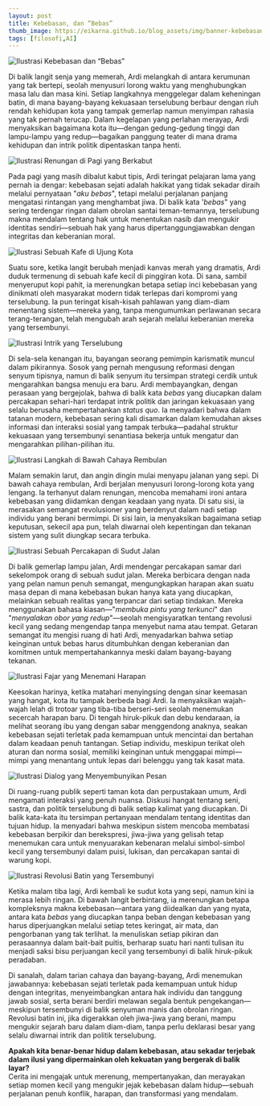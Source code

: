 ```yaml
---
layout: post
title: Kebebasan, dan “Bebas”
thumb_image: https://eikarna.github.io/blog_assets/img/banner-kebebasan-dan-bebas.webp
tags: [filosofi,AI]
---
```


![Ilustrasi Kebebasan dan “Bebas”](https://eikarna.github.io/blog_assets/img/img008-kebebasan-dan-bebas.webp)

Di balik langit senja yang memerah, Ardi melangkah di antara kerumunan yang tak bertepi, seolah menyusuri lorong waktu yang menghubungkan masa lalu dan masa kini. Setiap langkahnya menggelegar dalam keheningan batin, di mana bayang-bayang kekuasaan terselubung berbaur dengan riuh rendah kehidupan kota yang tampak gemerlap namun menyimpan rahasia yang tak pernah terucap. Dalam kegelapan yang perlahan merayap, Ardi menyaksikan bagaimana kota itu—dengan gedung-gedung tinggi dan lampu-lampu yang redup—bagaikan panggung teater di mana drama kehidupan dan intrik politik dipentaskan tanpa henti.

![Ilustrasi Renungan di Pagi yang Berkabut](https://eikarna.github.io/blog_assets/img/img000-kebebasan-dan-bebas.webp)

Pada pagi yang masih dibalut kabut tipis, Ardi teringat pelajaran lama yang pernah ia dengar: kebebasan sejati adalah hakikat yang tidak sekadar diraih melalui pernyataan "*aku bebas*", tetapi melalui perjalanan panjang mengatasi rintangan yang menghambat jiwa. Di balik kata '*bebas*" yang sering terdengar ringan dalam obrolan santai teman-temannya, terselubung makna mendalam tentang hak untuk menentukan nasib dan mengukir identitas sendiri—sebuah hak yang harus dipertanggungjawabkan dengan integritas dan keberanian moral.

![Ilustrasi Sebuah Kafe di Ujung Kota](https://eikarna.github.io/blog_assets/img/img001-kebebasan-dan-bebas.webp)

Suatu sore, ketika langit berubah menjadi kanvas merah yang dramatis, Ardi duduk termenung di sebuah kafe kecil di pinggiran kota. Di sana, sambil menyeruput kopi pahit, ia merenungkan betapa setiap inci kebebasan yang dinikmati oleh masyarakat modern tidak terlepas dari kompromi yang terselubung. Ia pun teringat kisah-kisah pahlawan yang diam-diam menentang sistem—mereka yang, tanpa mengumumkan perlawanan secara terang-terangan, telah mengubah arah sejarah melalui keberanian mereka yang tersembunyi.

![Ilustrasi Intrik yang Terselubung](https://eikarna.github.io/blog_assets/img/img002-kebebasan-dan-bebas.webp)

Di sela-sela kenangan itu, bayangan seorang pemimpin karismatik muncul dalam pikirannya. Sosok yang pernah mengusung reformasi dengan senyum tipisnya, namun di balik senyum itu tersimpan strategi cerdik untuk mengarahkan bangsa menuju era baru. Ardi membayangkan, dengan perasaan yang bergejolak, bahwa di balik kata *bebas* yang diucapkan dalam percakapan sehari-hari terdapat intrik politik dan jaringan kekuasaan yang selalu berusaha mempertahankan *status quo*. Ia menyadari bahwa dalam tatanan modern, kebebasan sering kali disamarkan dalam kemudahan akses informasi dan interaksi sosial yang tampak terbuka—padahal struktur kekuasaan yang tersembunyi senantiasa bekerja untuk mengatur dan mengarahkan pilihan-pilihan itu.

![Ilustrasi Langkah di Bawah Cahaya Rembulan](https://eikarna.github.io/blog_assets/img/img003-kebebasan-dan-bebas.webp)

Malam semakin larut, dan angin dingin mulai menyapu jalanan yang sepi. Di bawah cahaya rembulan, Ardi berjalan menyusuri lorong-lorong kota yang lengang. Ia terhanyut dalam renungan, mencoba memahami ironi antara kebebasan yang diidamkan dengan keadaan yang nyata. Di satu sisi, ia merasakan semangat revolusioner yang berdenyut dalam nadi setiap individu yang berani bermimpi. Di sisi lain, ia menyaksikan bagaimana setiap keputusan, sekecil apa pun, telah diwarnai oleh kepentingan dan tekanan sistem yang sulit diungkap secara terbuka.

![Ilustrasi Sebuah Percakapan di Sudut Jalan](https://eikarna.github.io/blog_assets/img/img004-kebebasan-dan-bebas.webp)

Di balik gemerlap lampu jalan, Ardi mendengar percakapan samar dari sekelompok orang di sebuah sudut jalan. Mereka berbicara dengan nada yang pelan namun penuh semangat, mengungkapkan harapan akan suatu masa depan di mana kebebasan bukan hanya kata yang diucapkan, melainkan sebuah realitas yang terpancar dari setiap tindakan. Mereka menggunakan bahasa kiasan—"*membuka pintu yang terkunci*" dan "*menyalakan obor yang redup*"—seolah mengisyaratkan tentang revolusi kecil yang sedang mengendap tanpa menyebut nama atau tempat. Getaran semangat itu mengisi ruang di hati Ardi, menyadarkan bahwa setiap keinginan untuk bebas harus ditumbuhkan dengan keberanian dan komitmen untuk mempertahankannya meski dalam bayang-bayang tekanan.

![Ilustrasi Fajar yang Menemani Harapan](https://eikarna.github.io/blog_assets/img/img005-kebebasan-dan-bebas.webp)

Keesokan harinya, ketika matahari menyingsing dengan sinar keemasan yang hangat, kota itu tampak berbeda bagi Ardi. Ia menyaksikan wajah-wajah lelah di trotoar yang tiba-tiba berseri-seri seolah menemukan secercah harapan baru. Di tengah hiruk-pikuk dan debu kendaraan, ia melihat seorang ibu yang dengan sabar menggendong anaknya, seakan kebebasan sejati terletak pada kemampuan untuk mencintai dan bertahan dalam keadaan penuh tantangan. Setiap individu, meskipun terikat oleh aturan dan norma sosial, memiliki keinginan untuk menggapai mimpi—mimpi yang menantang untuk lepas dari belenggu yang tak kasat mata.

![Ilustrasi Dialog yang Menyembunyikan Pesan](https://eikarna.github.io/blog_assets/img/img006-kebebasan-dan-bebas.webp)

Di ruang-ruang publik seperti taman kota dan perpustakaan umum, Ardi mengamati interaksi yang penuh nuansa. Diskusi hangat tentang seni, sastra, dan politik terselubung di balik setiap kalimat yang diucapkan. Di balik kata-kata itu tersimpan pertanyaan mendalam tentang identitas dan tujuan hidup. Ia menyadari bahwa meskipun sistem mencoba membatasi kebebasan berpikir dan berekspresi, jiwa-jiwa yang gelisah tetap menemukan cara untuk menyuarakan kebenaran melalui simbol-simbol kecil yang tersembunyi dalam puisi, lukisan, dan percakapan santai di warung kopi.

![Ilustrasi Revolusi Batin yang Tersembunyi](https://eikarna.github.io/blog_assets/img/img007-kebebasan-dan-bebas.webp)

Ketika malam tiba lagi, Ardi kembali ke sudut kota yang sepi, namun kini ia merasa lebih ringan. Di bawah langit berbintang, ia merenungkan betapa kompleksnya makna kebebasan—antara yang diidealkan dan yang nyata, antara kata *bebas* yang diucapkan tanpa beban dengan kebebasan yang harus diperjuangkan melalui setiap tetes keringat, air mata, dan pengorbanan yang tak terlihat. Ia menuliskan setiap pikiran dan perasaannya dalam bait-bait puitis, berharap suatu hari nanti tulisan itu menjadi saksi bisu perjuangan kecil yang tersembunyi di balik hiruk-pikuk peradaban.

Di sanalah, dalam tarian cahaya dan bayang-bayang, Ardi menemukan jawabannya: kebebasan sejati terletak pada kemampuan untuk hidup dengan integritas, menyeimbangkan antara hak individu dan tanggung jawab sosial, serta berani berdiri melawan segala bentuk pengekangan—meskipun tersembunyi di balik senyuman manis dan obrolan ringan. Revolusi batin ini, jika digerakkan oleh jiwa-jiwa yang berani, mampu mengukir sejarah baru dalam diam-diam, tanpa perlu deklarasi besar yang selalu diwarnai intrik dan politik terselubung.

**Apakah kita benar-benar hidup dalam kebebasan, atau sekadar terjebak dalam ilusi yang dipermainkan oleh kekuatan yang bergerak di balik layar?**  
Cerita ini mengajak untuk merenung, mempertanyakan, dan merayakan setiap momen kecil yang mengukir jejak kebebasan dalam hidup—sebuah perjalanan penuh konflik, harapan, dan transformasi yang mendalam.
